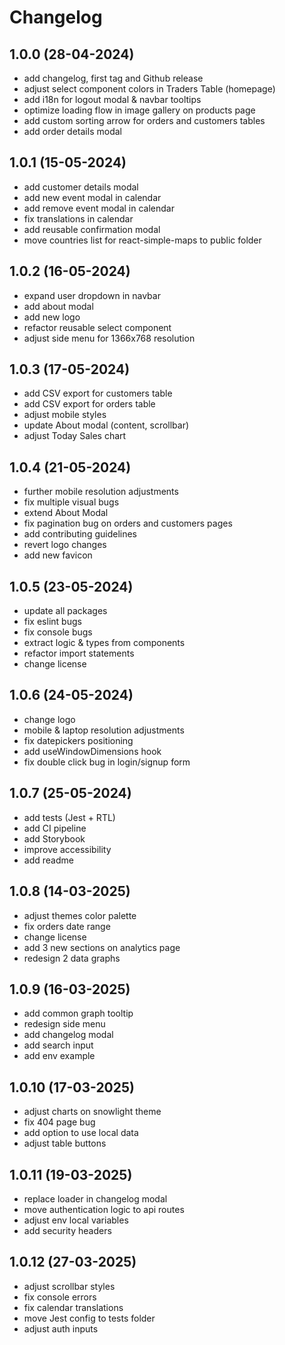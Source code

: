 # Changelog

## 1.0.0 (28-04-2024)

- add changelog, first tag and Github release
- adjust select component colors in Traders Table (homepage)
- add i18n for logout modal & navbar tooltips
- optimize loading flow in image gallery on products page
- add custom sorting arrow for orders and customers tables
- add order details modal

## 1.0.1 (15-05-2024)

- add customer details modal
- add new event modal in calendar
- add remove event modal in calendar
- fix translations in calendar
- add reusable confirmation modal
- move countries list for react-simple-maps to public folder

## 1.0.2 (16-05-2024)

- expand user dropdown in navbar
- add about modal
- add new logo
- refactor reusable select component
- adjust side menu for 1366x768 resolution

## 1.0.3 (17-05-2024)

- add CSV export for customers table
- add CSV export for orders table
- adjust mobile styles
- update About modal (content, scrollbar)
- adjust Today Sales chart

## 1.0.4 (21-05-2024)

- further mobile resolution adjustments
- fix multiple visual bugs
- extend About Modal
- fix pagination bug on orders and customers pages
- add contributing guidelines
- revert logo changes
- add new favicon

## 1.0.5 (23-05-2024)

- update all packages
- fix eslint bugs
- fix console bugs
- extract logic & types from components
- refactor import statements
- change license

## 1.0.6 (24-05-2024)

- change logo
- mobile & laptop resolution adjustments
- fix datepickers positioning
- add useWindowDimensions hook
- fix double click bug in login/signup form

## 1.0.7 (25-05-2024)

- add tests (Jest + RTL)
- add CI pipeline
- add Storybook
- improve accessibility
- add readme

## 1.0.8 (14-03-2025)

- adjust themes color palette
- fix orders date range
- change license
- add 3 new sections on analytics page
- redesign 2 data graphs

## 1.0.9 (16-03-2025)

- add common graph tooltip
- redesign side menu
- add changelog modal
- add search input
- add env example

## 1.0.10 (17-03-2025)

- adjust charts on snowlight theme
- fix 404 page bug
- add option to use local data
- adjust table buttons

## 1.0.11 (19-03-2025)

- replace loader in changelog modal
- move authentication logic to api routes
- adjust env local variables
- add security headers

## 1.0.12 (27-03-2025)

- adjust scrollbar styles
- fix console errors
- fix calendar translations
- move Jest config to tests folder
- adjust auth inputs